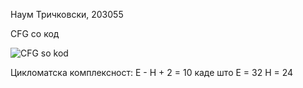Наум Тричковски, 203055

CFG со код

![CFG so kod](https://user-images.githubusercontent.com/101992674/171954639-8458d935-7131-4de3-a405-5b3bca01b4cd.png)



Цикломатска комплексност: Е - Н + 2 = 10 каде што
 Е = 32
 Н = 24
